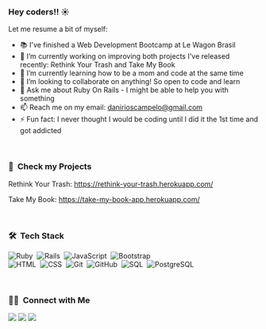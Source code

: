 
### Hey coders!! ☀️

Let me resume a bit of myself:
- 📚 I've finished a Web Development Bootcamp at Le Wagon Brasil
- 🔭 I’m currently working on improving both projects I've released recently: Rethink Your Trash and Take My Book
- 🤯 I’m currently learning how to be a mom and code at the same time
- 👯 I’m looking to collaborate on anything! So open to code and learn
- 💬 Ask me about Ruby On Rails - I might be able to help you with something
- 📫 Reach me on my email: danirioscampelo@gmail.com
- ⚡ Fun fact: I never thought I would be coding until I did it the 1st time and got addicted

</br>

### 👀 &nbsp;Check my Projects

Rethink Your Trash:
https://rethink-your-trash.herokuapp.com/

Take My Book:
https://take-my-book-app.herokuapp.com/

</br>

### 🛠 &nbsp;Tech Stack

![Ruby](https://img.shields.io/badge/-Ruby-05122A?style=flat&logo=ruby)&nbsp;
![Rails](https://img.shields.io/badge/-Rails-05122A?style=flat&logo=rubyonrails)&nbsp;
![JavaScript](https://img.shields.io/badge/-JavaScript-05122A?style=flat&logo=javascript)&nbsp;
![Bootstrap](https://img.shields.io/badge/-Bootstrap-05122A?style=flat&logo=bootstrap&logoColor=563D7C)\
![HTML](https://img.shields.io/badge/-HTML-05122A?style=flat&logo=HTML5)&nbsp;
![CSS](https://img.shields.io/badge/-CSS-05122A?style=flat&logo=CSS3&logoColor=1572B6)&nbsp;
![Git](https://img.shields.io/badge/-Git-05122A?style=flat&logo=git)&nbsp;
![GitHub](https://img.shields.io/badge/-GitHub-05122A?style=flat&logo=github)&nbsp;
![SQL](https://img.shields.io/badge/-SQL-05122A?style=flat&logo=sql)&nbsp;
![PostgreSQL](https://img.shields.io/badge/-PostgreSQL-05122A?style=flat&logo=postgresql)&nbsp;

</br>

### 🤝🏻 &nbsp;Connect with Me

<p>
<a href="https://www.linkedin.com/in/danirioss/"><img src="https://img.shields.io/badge/-danirioss-0077B5?style=flat&logo=Linkedin&logoColor=white"/></a>
<a href="https://instagram.com/dani_rioss"><img src="https://img.shields.io/badge/-@dani_rioss-E4405F?style=flat&logo=Instagram&logoColor=white"/></a>
<a href="https://twitter.com/dani_risos"><img src="https://img.shields.io/badge/-@dani_risos-188CD8?style=flat&logo=Twitter&logoColor=white"/></a>
</p>
